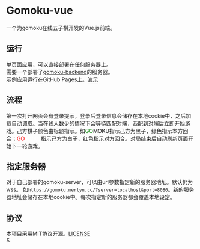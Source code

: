 # Gomoku-vue

一个为gomoku在线五子棋开发的Vue.js前端。  

## 运行

单页面应用，可以直接部署在任何服务器上。  
需要一个部署了[gomoku-backend](https://github.com/JLUJava-S22A/gomoku-backend)的服务器。  
示例应用运行在GitHub Pages上。[演示](https://gomoku.merlyn.cc)

## 流程

第一次打开网页会有登录提示，登录后登录信息会储存在本地cookie中，之后加载自动调取。当在线人数少的情况下会等待匹配对端，匹配到对端后立即开始游戏。己方棋子颜色由标题指示。如<span style="color:green">GO</span><span style="color:black;">MOKU</span>指示己方为黑子，绿色指示本方回合；<span style="color:red">GO</span><span style="color:white;">MOKU</span>指示己方为白子，红色指示对方回合。对局结束后自动刷新页面开始下一轮游戏。

## 指定服务器

对于自己部署的gomoku-server，可以由url参数指定新的服务器地址。默认仍为wss。
如`https://gomoku.merlyn.cc/?server=localhost&port=8080`。新的服务器地址会储存在本地cookie中。每次指定新的服务器都会覆盖本地设定。  

## 协议

本项目采用MIT协议开源。[LICENSE](https://github.com/JLUJava-S22A/gomoku-backend/blob/master/LICENSE)  
S